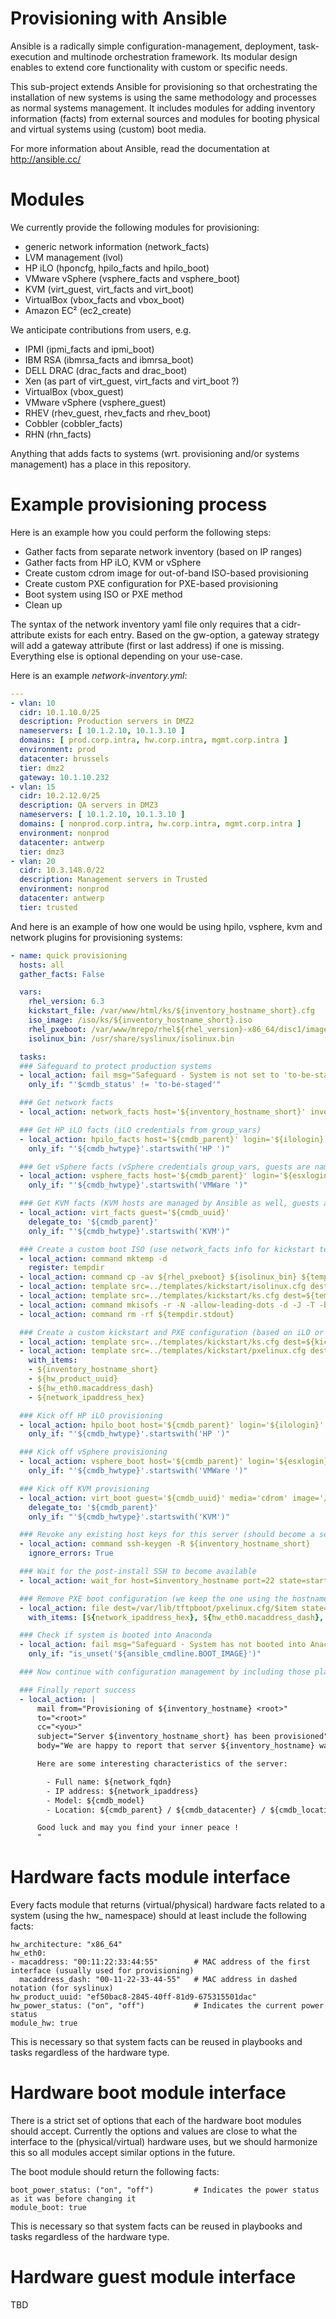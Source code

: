 Provisioning with Ansible
=========================

Ansible is a radically simple configuration-management, deployment, task-execution and multinode orchestration framework. Its modular design enables to extend core functionality with custom or specific needs.

This sub-project extends Ansible for provisioning so that orchestrating the installation of new systems is using the same methodology and processes as normal systems management. It includes modules for adding inventory information (facts) from external sources and modules for booting physical and virtual systems using (custom) boot media.

For more information about Ansible, read the documentation at http://ansible.cc/


Modules
=======
We currently provide the following modules for provisioning:

 - generic network information (network_facts)
 - LVM management (lvol)
 - HP iLO (hponcfg, hpilo_facts and hpilo_boot)
 - VMware vSphere (vsphere_facts and vsphere_boot)
 - KVM (virt_guest, virt_facts and virt_boot)
 - VirtualBox (vbox_facts and vbox_boot)
 - Amazon EC² (ec2_create)

We anticipate contributions from users, e.g.

 - IPMI (ipmi_facts and ipmi_boot)
 - IBM RSA (ibmrsa_facts and ibmrsa_boot)
 - DELL DRAC (drac_facts and drac_boot)
 - Xen (as part of virt_guest, virt_facts and virt_boot ?)
 - VirtualBox (vbox_guest)
 - VMware vSphere (vsphere_guest)
 - RHEV (rhev_guest, rhev_facts and rhev_boot)
 - Cobbler (cobbler_facts)
 - RHN (rhn_facts)

Anything that adds facts to systems (wrt. provisioning and/or systems management) has a place in this repository.


Example provisioning process
============================
Here is an example how you could perform the following steps:

 - Gather facts from separate network inventory (based on IP ranges)
 - Gather facts from HP iLO, KVM or vSphere
 - Create custom cdrom image for out-of-band ISO-based provisioning
 - Create custom PXE configuration for PXE-based provisioning
 - Boot system using ISO or PXE method
 - Clean up

The syntax of the network inventory yaml file only requires that a cidr-attribute exists for each entry. Based on the gw-option, a gateway strategy will add a gateway attribute (first or last address) if one is missing.  Everything else is optional depending on your use-case.

Here is an example *network-inventory.yml*:
```yaml
---
- vlan: 10
  cidr: 10.1.10.0/25
  description: Production servers in DMZ2
  nameservers: [ 10.1.2.10, 10.1.3.10 ]
  domains: [ prod.corp.intra, hw.corp.intra, mgmt.corp.intra ]
  environment: prod
  datacenter: brussels
  tier: dmz2
  gateway: 10.1.10.232
- vlan: 15
  cidr: 10.2.12.0/25
  description: QA servers in DMZ3
  nameservers: [ 10.1.2.10, 10.1.3.10 ]
  domains: [ nonprod.corp.intra, hw.corp.intra, mgmt.corp.intra ]
  environment: nonprod
  datacenter: antwerp
  tier: dmz3
- vlan: 20
  cidr: 10.3.148.0/22
  description: Management servers in Trusted
  environment: nonprod
  datacenter: antwerp
  tier: trusted
```

And here is an example of how one would be using hpilo, vsphere, kvm and network plugins for provisioning systems:
```yaml
- name: quick provisioning
  hosts: all
  gather_facts: False

  vars:
    rhel_version: 6.3
    kickstart_file: /var/www/html/ks/${inventory_hostname_short}.cfg
    iso_image: /iso/ks/${inventory_hostname_short}.iso
    rhel_pxeboot: /var/www/mrepo/rhel${rhel_version}-x86_64/disc1/images/pxeboot/.
    isolinux_bin: /usr/share/syslinux/isolinux.bin

  tasks:
  ### Safeguard to protect production systems
  - local_action: fail msg="Safeguard - System is not set to 'to-be-staged' in CMDB"
    only_if: "'$cmdb_status' != 'to-be-staged'"

  ### Get network facts
  - local_action: network_facts host='${inventory_hostname_short}' inventory='../network-inventory.yml' full='yes'

  ### Get HP iLO facts (iLO credentials from group_vars)
  - local_action: hpilo_facts host='${cmdb_parent}' login='${ilologin}' password='${ilopassword}'
    only_if: "'${cmdb_hwtype}'.startswith('HP ')"

  ### Get vSphere facts (vSphere credentials group_vars, guests are named by uuid in vSphere)
  - local_action: vsphere_facts host='${cmdb_parent}' login='${esxlogin}' password='${esxpassword}' guest='${cmdb_uuid}'
    only_if: "'${cmdb_hwtype}'.startswith('VMWare ')"

  ### Get KVM facts (KVM hosts are managed by Ansible as well, guests are named by uuid in KVM)
  - local_action: virt_facts guest='${cmdb_uuid}'
    delegate_to: '${cmdb_parent}'
    only_if: "'${cmdb_hwtype}'.startswith('KVM')"

  ### Create a custom boot ISO (use network_facts info for kickstart templating)
  - local_action: command mktemp -d
    register: tempdir
  - local_action: command cp -av ${rhel_pxeboot} ${isolinux_bin} ${tempdir.stdout}
  - local_action: template src=../templates/kickstart/isolinux.cfg dest=${tempdir.stdout}/isolinux.cfg
  - local_action: template src=../templates/kickstart/ks.cfg dest=${tempdir.stdout}/ks.cfg
  - local_action: command mkisofs -r -N -allow-leading-dots -d -J -T -b isolinux.bin -c boot.cat -no-emul-boot -V "Ansible RHEL${rhel_version} for ${inventory_hostname_short}" -boot-load-size 4 -boot-info-table -o ${iso_image} ${tempdir.stdout}
  - local_action: command rm -rf ${tempdir.stdout}

  ### Create a custom kickstart and PXE configuration (based on iLO or ESX information), only one pxelinux config suffices !
  - local_action: template src=../templates/kickstart/ks.cfg dest=${kickstart_file}
  - local_action: template src=../templates/kickstart/pxelinux.cfg dest=/var/lib/tftpboot/pxelinux.cfg/$item
    with_items:
    - ${inventory_hostname_short}
    - ${hw_product_uuid}
    - ${hw_eth0.macaddress_dash}
    - ${network_ipaddress_hex}

  ### Kick off HP iLO provisioning
  - local_action: hpilo_boot host='${cmdb_parent}' login='${ilologin}' password='${ilopassword}' media='cdrom' image='http://${ansible_server}/iso/ks/${inventory_hostname_short}.iso' state='boot_once'
    only_if: "'${cmdb_hwtype}'.startswith('HP ')"

  ### Kick off vSphere provisioning
  - local_action: vsphere_boot host='${cmdb_parent}' login='${esxlogin}' password='${esxpassword}' guest='${cmdb_uuid}' media='cdrom' image='[nfs-datastore] /iso/ks/${inventory_hostname_short}.iso' state='boot_once'
    only_if: "'${cmdb_hwtype}'.startswith('VMWare ')"

  ### Kick off KVM provisioning
  - local_action: virt_boot guest='${cmdb_uuid}' media='cdrom' image='/iso/ks/${inventory_hostname_short}.iso' state='boot_once'
    delegate_to: '${cmdb_parent}'
    only_if: "'${cmdb_hwtype}'.startswith('KVM')"

  ### Revoke any existing host keys for this server (should become a separate ansible module to avoid conflicts)
  - local_action: command ssh-keygen -R ${inventory_hostname_short}
    ignore_errors: True

  ### Wait for the post-install SSH to become available
  - local_action: wait_for host=$inventory_hostname port=22 state=started timeout=1800 delay=180

  ### Remove PXE boot configuration (we keep the one using the hostname_short for debugging purposes)
  - local_action: file dest=/var/lib/tftpboot/pxelinux.cfg/$item state=absent
    with_items: [${network_ipaddress_hex}, ${hw_eth0.macaddress_dash}, ${hw_product_uuid}]

  ### Check if system is booted into Anaconda
  - local_action: fail msg="Safeguard - System has not booted into Anaconda post-install !"
    only_if: "is_unset('${ansible_cmdline.BOOT_IMAGE}')"

  ### Now continue with configuration management by including those playbooks here !

  ### Finally report success
  - local_action: |
      mail from="Provisioning of ${inventory_hostname} <root>"
      to="<root>"
      cc="<you>"
      subject="Server ${inventory_hostname_short} has been provisioned"
      body="We are happy to report that server ${inventory_hostname} was successfully provisioned.

      Here are some interesting characteristics of the server:

        - Full name: ${network_fqdn}
        - IP address: ${network_ipaddress}
        - Model: ${cmdb_model}
        - Location: ${cmdb_parent} / ${cmdb_datacenter} / ${cmdb_location} / ${cmdb_rack}

      Good luck and may you find your inner peace !
      "
```

Hardware facts module interface
===============================
Every facts module that returns (virtual/physical) hardware facts related to a system (using the hw_ namespace) should at least include the following facts:

    hw_architecture: "x86_64"
    hw_eth0:
    - macaddress: "00:11:22:33:44:55"        # MAC address of the first interface (usually used for provisioning)
      macaddress_dash: "00-11-22-33-44-55"   # MAC address in dashed notation (for syslinux)
    hw_product_uuid: "ef50bac8-2845-40ff-81d9-675315501dac"
    hw_power_status: ("on", "off")           # Indicates the current power status
    module_hw: true

This is necessary so that system facts can be reused in playbooks and tasks regardless of the hardware type.

Hardware boot module interface
==============================
There is a strict set of options that each of the hardware boot modules should accept. Currently the options and values are close to what the interface to the (physical/virtual) hardware uses, but we should harmonize this so all modules accept similar options in the future.

The boot module should return the following facts:

    boot_power_status: ("on", "off")         # Indicates the power status as it was before changing it
    module_boot: true

This is necessary so that system facts can be reused in playbooks and tasks regardless of the hardware type.

Hardware guest module interface
===============================
TBD
